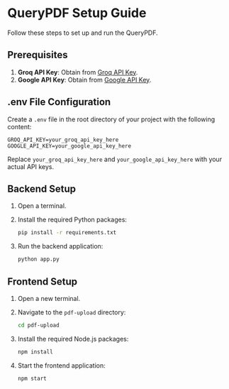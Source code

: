 # QueryPDF Setup Guide

Follow these steps to set up and run the QueryPDF.

## Prerequisites

1. **Groq API Key**: Obtain from [Groq API Key](https://console.groq.com/playground).
2. **Google API Key**: Obtain from [Google API Key](https://ai.google.dev/gemini-api/docs/api-key).

## .env File Configuration

Create a `.env` file in the root directory of your project with the following content:

```plaintext
GROQ_API_KEY=your_groq_api_key_here
GOOGLE_API_KEY=your_google_api_key_here
```

Replace `your_groq_api_key_here` and `your_google_api_key_here` with your actual API keys.

## Backend Setup

1. Open a terminal.
2. Install the required Python packages:

    ```sh
    pip install -r requirements.txt
    ```

3. Run the backend application:

    ```sh
    python app.py
    ```

## Frontend Setup

1. Open a new terminal.
2. Navigate to the `pdf-upload` directory:

    ```sh
    cd pdf-upload
    ```

3. Install the required Node.js packages:

    ```sh
    npm install
    ```

4. Start the frontend application:

    ```sh
    npm start
    ```

